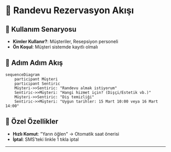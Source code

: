 # 📅 Randevu Rezervasyon Akışı

## 🎯 Kullanım Senaryosu
- **Kimler Kullanır?**: Müşteriler, Resepsiyon personeli
- **Ön Koşul**: Müşteri sistemde kayıtlı olmalı

## 🔄 Adım Adım Akış
```mermaid
sequenceDiagram
    participant Müşteri
    participant Sentiric
    Müşteri->>Sentiric: "Randevu almak istiyorum"
    Sentiric->>Müşteri: "Hangi hizmet için? (Dişçi/Estetik vb.)"
    Müşteri->>Sentiric: "Diş temizliği"
    Sentiric->>Müşteri: "Uygun tarihler: 15 Mart 10:00 veya 16 Mart 14:00"
```

## 💎 Özel Özellikler
- **Hızlı Komut**: "Yarın öğlen" → Otomatik saat önerisi
- **İptal**: SMS'teki linkle 1 tıkla iptal


---